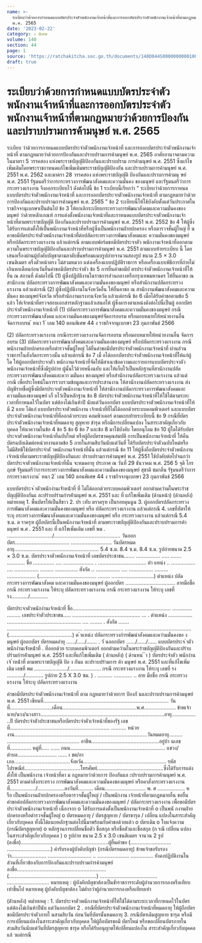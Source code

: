 ```yaml
---
name: >-
  ระเบียบว่าด้วยการกำหนดแบบบัตรประจำตัวพนักงานเจ้าหน้าที่และการออกบัตรประจำตัวพนักงานเจ้าหน้าที่ตามกฎหมายว่าด้วยการป้องกันและปราบปรามการค้ามนุษย์
  พ.ศ. 2565
date: '2023-02-22'
category: ง พิเศษ
volume: 140
section: 44
page: 1
source: 'https://ratchakitcha.soc.go.th/documents/140D044S0000000000100.pdf'
draft: true
---
```


# ระเบียบว่าด้วยการกำหนดแบบบัตรประจำตัวพนักงานเจ้าหน้าที่และการออกบัตรประจำตัวพนักงานเจ้าหน้าที่ตามกฎหมายว่าด้วยการป้องกันและปราบปรามการค้ามนุษย์ พ.ศ. 2565

ระเบียบ ว่าด้วยการกาหนดแบบบัตรประจำตัวพนักงานเจ้าหน้าที่ และการออกบัตรประจำตัวพนักงานเจ้าหน้าที่ ตามกฎหมายว่าด้วยการป้องกันและปราบปรามการค้ามนุษย์ พ.ศ. 2565 อาศัยอานาจตามความในมาตรา 5 วรรคสอง แห่งพระราชบัญญัติป้องกันและปราบปราม การค้ามนุษย์ พ.ศ. 2551 ซึ่งแก้ไขเพิ่มเติมโดยพระราชกาหนดแก้ไขเพิ่มเติมพระราชบัญญัติป้องกัน และปราบปรามการค้ามนุษย์ พ.ศ. 2551 พ.ศ. 2562 และมาตรา 28 วรรคสอง แห่งพระราชบัญญัติ ป้องกันและปราบการค้ามนุ ษย์ พ.ศ. 2551 รัฐมนตรีว่าการกระทรวงการพัฒนาสังคมและความมั่นคง ของมนุษย์ และรัฐมนตรีว่าการกระทรวงแรงงาน จึงออกระเบียบไว้ ดังต่อไปนี้ ข้อ 1 ระเบียบนี้เรียกว่า “ ระเบียบว่าด้วยการกาหนดแบบบัตรประจำตัวพนักงานเจ้าหน้าที่ และการออกบัตรประจาตัวพนักงานเจ้าหน้าที่ ตามกฎหมายว่าด้วยการป้องกันและปราบปรามการค้ามนุษย์ พ.ศ. 2565 ” ข้อ 2 ระเบียบนี้ให้ใช้บังคับตั้งแต่วันประกาศในราชกิจจานุเบกษาเป็นต้นไป ข้อ 3 ให้ยกเลิกระเบียบกระทรวงการพัฒนาสังคมและความมั่นคงของมนุษย์ ว่าด้วยหลักเกณฑ์ การแต่งตั้งพนักงานเจ้าหน้าที่และกาหนดแบบบัตรประจาตัวพนักงานเจ้าหน้าที่ตามพระราชบัญญัติ ป้องกันและปราบปรามการค้ามนุษย์ พ.ศ. 2551 พ.ศ. 2552 ข้อ 4 ให้ผู้ซึ่งได้รับการแต่งตั้งให้เป็นพนักงานเจ้าหน้าที่หรือผู้ซึ่งเป็นพนักงานฝ่ายปกครอง หรือตารวจชั้นผู้ใหญ่ ยื่ นคาขอมีบัตรประจำตัวพนักงานเจ้าหน้าที่ต่อปลัดกระทรวงการพัฒนาสังคมและ ความมั่นคงของมนุษย์ หรือปลัดกระทรวงแรงงาน แล้วแต่กรณี ตามแบบฟอร์มขอมีบัตรประจาตัว พนักงานเจ้าหน้าที่ออกตามความในพระราชบัญญัติป้องกันและปราบปรามการค้ามนุษย์ พ.ศ. 2551 ตามแบบท้ายระเบียบ นี้ โดยเสนอเรื่องผ่านผู้บังคับบัญชาตามลาดับชั้นพร้อมแนบรูปถ่ายจานวนสองรูป ขนาด 2.5 × 3.0 เซนติเมตร ครึ่งตัวหน้าตรง ไม่สวมหมวก แต่งเครื่องแบบปฏิบัติราชการ หรือเครื่องแบบพิธีการที่ถ่ายไม่เกินหกเดือนก่อนวันยื่นคำขอมีบัตรประจำตัว ข้อ 5 การยื่นคำขอมีบั ตรประจำตัวพนักงานเจ้าหน้าที่ให้ยื่น ณ สถานที่ ดังต่อไปนี้ (1) ผู้ซึ่งปฏิบัติงานในราชการส่วนกลางหรือกรุงเทพมหานคร ให้ยื่นคาขอ ณ สานักงาน ปลัดกระทรวงการพัฒนาสังคมและความมั่นคงของมนุษย์ หรือสำนักงานปลัดกระทรวงแรงงาน แล้วแต่กรณี (2) ผู้ซึ่งปฏิบัติงานในจังหวัดอื่น ให้ยื่นคาขอ ณ สานักงานพัฒนาสังคมและความมั่นคง ของมนุษย์จังหวัด หรือสำนักงานแรงงานจังหวัด แล้วแต่กรณี ข้อ 6 เมื่อได้รับคำขอตามข้อ 5 แล้ว ให้เจ้าหน้าที่ตรวจสอบเอกสารหลักฐานแล้วเสนอให้ ผู้ซึ่งดารงตาแหน่งดังต่อไปนี้เป็นผู้ ออกบัตรประจำตัวพนักงานเจ้าหน้าที่ (1) ปลัดกระทรวงการพัฒนาสังคมและความมั่นคงของมนุษย์ กรณีกระทรวงการพัฒนาสังคม และความมั่นคงของมนุษย์จัดการอบรม หรือมอบหมายให้หน่วยงานอื่นจัดการอบรม ้ หนา 1 ่ เลม 140 ตอนพิเศษ 44 ง ราชกิจจานุเบกษา 23 กุมภาพันธ์ 2566

(2) ปลัดกระทรวงแรงงาน กรณีกระทรวงแรงงานจัดการอบรม หรือมอบหมายให้หน่วยงานอื่น จัดการอบรม (3) ปลัดกระทรวงการพัฒนาสังคมและความมั่นคงของมนุษย์ หรือปลัดกระทรวงแรงงาน กรณีพนักงานฝ่ายปกครองหรือตำรวจชั้นผู้ใหญ่ ได้ยื่นคำขอมีบัตรประจำตัวพนักงานเจ้าหน้าที่ ผ่านส่วนราชการในสังกัดกระทรวงนั้น แล้วแต่กรณี ข้อ 7 เมื่ อได้ออกบัตรประจำตัวพนักงานเจ้าหน้าที่ให้แก่ผู้ใด ให้ผู้ออกบัตรประจาตัว พนักงานเจ้าหน้าที่จัดให้มีสาเนาข้อความและรายการแบบบัตรประจาตัวพนักงานเจ้าหน้าที่ซึ่งมีรูปถ่าย ผู้นั้นไว้ด้วยหนึ่งฉบับ และให้เก็บไว้เป็นหลักฐานที่สานักงานปลัดกระทรวงการพัฒนาสังคมและควา มมั่นคง ของมนุษย์ หรือสำนักงานปลัดกระทรวงแรงงาน แล้วแต่กรณี เพื่อประโยชน์ในการรวบรวมข้อมูลและการประสานงาน ให้สานักงานปลัดกระทรวงแรงงาน ส่งบัญชีรายชื่อผู้ซึ่งมีบัตรประจาตัวพนักงานเจ้าหน้าที่ ให้สานักงานปลัดกระทรวงการพัฒนาสังคมและ ความมั่นคงของมนุษย์ เก็ บไว้เป็นหลักฐาน ข้อ 8 บัตรประจำตัวพนักงานเจ้าหน้าที่ให้ใช้ได้ตามระยะเวลาที่กาหนดไว้ในบัตร แต่ต้องไม่เกินห้าปี นับแต่วันออกบัตร แบบบัตรประจาตัวพนักงานเจ้าหน้าที่ให้มี 2 แบบ ได้แก่ แบบบัตรประจาตัวพนักงาน เจ้าหน้าที่ที่ไม่ได้ออกด้วยระบบคอมพิวเตอร์ และแบบบัตรประจำตัวพนักงานเจ้าหน้าที่ที่ออกด้วยระบบ คอมพิวเตอร์ ตามแบบท้ายระเบียบนี้ ข้อ 9 กรณีที่บัตรประจำตัวพนักงานเจ้าหน้าที่หมดอายุ สูญหาย ชำรุด หรือมีการเปลี่ยนแปลง ในสาระสาคัญเกี่ยวกับบุคคล ให้นาความในข้อ 4 ข้อ 5 ข้อ 6 ข้อ 7 และข้อ 8 มาใช้บังคับ โดยอนุโลม ข้อ 10 ผู้ใดได้รับบัตรประจาตัวพนักงานเจ้าหน้าที่ฉบับใหม่ หรือผู้ถือบัตรขาดคุณสมบัติ การเป็นพนักงานเจ้าหน้าที่ ให้คืนบัตรฉบับเดิมต่อหน่วยงานตามข้อ 5 ภายในสามสิบวันนับแต่วันที่ ได้รับบัตรประจำตัวฉบับใหม่หรือไม่มีสิทธิใช้บัตรประจำตั วพนักงานเจ้าหน้าที่นั้น แล้วแต่กรณี ข้อ 11 ให้ผู้ซึ่งถือบัตรประจำตัวพนักงานเจ้าหน้าที่ตามพระราชบัญญัติป้องกันและ ปราบปรามการค้ามนุษย์ พ.ศ. 2551 ใช้บังคับต่อไปจนกว่าบัตรประจาตัวพนักงานเจ้าหน้าที่นั้น จะหมดอายุ ประกาศ ณ วันที่ 29 ธันวาคม พ.ศ. 256 5 จุติ ไกรฤกษ์ รัฐมนตรีว่าการกระทรวงการพัฒนาสังคมและความมั่นคงของมนุษย์ สุชาติ ชมกลิ่น รัฐมนตรีว่าการกระทรวงแรงงาน ้ หนา 2 ่ เลม 140 ตอนพิเศษ 44 ง ราชกิจจานุเบกษา 23 กุมภาพันธ์ 2566

แบบบัตรประจ ําตัวพนักงํานเจ้ําหน้ําที่ ที่ ไม่ได้ออกด้วยระบบคอมพิวเตอร์ ออกตํามควํามในพระรําชบัญญัติป้องกันแ ละปรําบปรํามกํารค้ํามนุษย์ พ.ศ. 2551 และ ที่ แก้ไขเพิ่มเติม (ด้านหน้า) (ด้านหลัง) หมํายเหตุ 1. พื้นบัตรให้เป็นสีขาว 2. ปร ะทับ ตราครุฑ เป็นรอยดุนนูน 3. ผู้ออกบัตรปลัดกระทรวงการพัฒนาสังคมและความมั่นคงของมนุษย์ หรือ ปลัดกระทรวงแรงงาน แล้วแต่กรณี 4. เลขที่บัตรให้ระบุ กระทรวงการพัฒนาสังคมและความมั่นคงของมนุษย์ หรือ กระทรวงแรงงาน แล้วแต่กรณี 5.4 ซ.ม. ต ราครุฑ ผู้ถือบัตรนี้เป็นพนักงานเจ้าหน้าที่ ตามพระราชบัญญัติป้องกันและปราบปรามการค้ามนุษย์ พ.ศ . 2551 และ ที่ แก้ไขเพิ่มเติม เลขที่ พม . ............................../............................................ วันออกบัตร.................................... ........................... วันบัตรหมดอายุ........................................................ 5.4 ซ.ม. 8.4 ซ.ม. 8.4 ซ.ม. รูปถ่ายขนาด 2.5 × 3.0 ซ.ม. บัตรประจาตัวพนักงานเจ้าหน้าที่ เลขบัตรประชาชน....... ................ ..... ....... ............ ชื่อ .............. .... .................... . ................................ ตำ แหน่ง .. ................ .... ................ ......... ............... สังกัด .. ................ .... ................ ......... ................... (...................................... ........ ............................) ตำแหน่ง ปลัดกระทรวงการพัฒนาสังคม และความมั่นคงของมนุษย์ ผู้ออกบัตร ................................. ลายมือชื่อ กรณี กระทรวงแรงงาน ให้ระบุ ปลัดกระทรวงแรงงาน กรณี กระทรวงแรงงาน ให้ระบุ เลขที่ รง.........../............

บัตรประจาตัวพนักงำนเจ้าหน้าที่ ชื่อ................................................................. ............. ......... เลขประจำตัวประชาชน..... ............................................. ... . ตำแหน่ง ................ ................................................. .... ........ . สังกัด ....... .................................................. .......................... ............................................ (..........................................) ต ําแหน่ง ปลัดกระทรวงกํารพัฒนําสังคมและควํามมั่นคงขอ ง มนุษย์ ผู้ออกบัตร บัตรหมดอํายุ ....../...../....... . วั นออกบัตร ....../....../...... แบบบัตรประจ ําตัวพนักงํานเจ้ําหน้ําที่ . ที่ออกด้วย ระบบคอมพิวเตอร์ ออกตํามควํามในพระรําชบัญญัติป้องกันและปรําบปรํามกํารค้ํามนุษย์ พ.ศ. 2551 และที่แก้ไขเพิ่มเติม ( ด้านหลัง) ( ด้านหน ้ ำ ) บัตรประจําตัว พนักงํานเจ้ ําหน้ําที่ ตามพระราชบัญญัติ ป้อ ง กันแ ละปราบปรำมการ ค้า มนุษย์ พ.ศ. 2551 และที่แก้ไขเพิ่มเติม เลขที่ พม ....................../..................... กรณี กระทรวงแรงงาน ให้ระบุ เลขที่ รง .........../............ รูปถ่าย 2.5 X 3.0 ซม. ) . .......... ............ .. ลาย มือชื่อ กรณี กระทรวงแรงงาน ให้ระบุ ปลัดกระทรวงแรงงาน

คำขอมีบัตรประจำตัวพนักงานเจ้าหน้าที่ ตาม กฎหมายว่าด้วยการ ป้องกั นและปราบปรามการค้ามนุษย์ พ.ศ. 2551 เขียนที่................................................................................... วัน ที่............................เดือน.................................................พ.ศ..................... ข้าพเจ้า นาย/นาง/นางสาว..................................................................................อายุ................ ..ปี บัตรประจำตัวประชาชนหรือบัตรประจำตัวเจ้าหน้าที่ของรัฐ เลขที่.................................................................. .......... หน่วยงาน........................................................................................วันหมดอายุ......... ................................................ อาชีพ.............................................อยู่บ้า นเลขที่.............. หมู่ที่..... ...... ถนน............................................................... แขวง/ตำบล.......................... ...... เ ขต/อาเภอ.....................................จังหวัด....................................................... รหัสไปรษณีย์.....................................โทรศัพท์............................................ซึ่งได้รับการแต่งตั้งให้ เป็นพนักงาน เจ้าหน้าที่ตา ม กฎหมายว่าด้วยการ ป้องกันแล ะปราบปรามการค้ามนุษย์ พ.ศ. 2551 ตามคำสั่งกระทรวง การพัฒนาสังคมและความมั่นคงของมนุษย์ หรือคาสั่งกระทรวงแรงงาน ที่................./..................ลงวันที่.......... เดือน........................... พ. ศ .................. ห รือ เป็นพนักงานฝ่ายปกครองหรือตารวจชั้นผู้ใหญ่ / เป็นพนักงาน เจ้าหน้าที่ตามกฎหมายอื่น ขอยื่นคำขอต่อปลัดกระทรวงการพัฒนาสังคมและความมั่นคงของมนุษย์ / ปลัดกระทรวงแรงงาน เพื่อขอมีบัตรประจำตัวพนักงานเจ้าหน้าที่ เนื่องจาก o ได้รับการแต่งตั้งเป็นพนักงานเจ้าหน้าที่ o เป็นพนั กงานฝ่ายปกครองหรือตำรวจชั้นผู้ใหญ่ o บัตรหมดอายุ / บัตรสูญหาย / บัตรชารุด / เปลี่ยน แปลงในสาระสำคัญเกี่ยวกับบุคคล ทั้งนี้ได้แนบหลักฐานต่อไปนี้มาพร้อมกับคำขอด้วยแล้ว o บัตรเดิม o ใบแจ้งความ (กรณีบัตรสูญหาย) o หลักฐานการเปลี่ยนชื่อตัว ชื่อสกุล หรือชื่อตัวและชื่อสกุล (ก รณี เปลี่ยน แปลงในสาระสำคัญเกี่ยวกับบุคคล ) o รูปถ่าย ขนาด 2.5 x 3.0 เซนติเมตร จานวน 2 รูป (ลงชื่อ)..........................................................ผู้ยื่นคำขอ (........................... .............................) คํารับรองผู้บังคับบัญชํา (กรณีบัตรหมดอายุ) ข้าพเจ้าขอรับรองว่า....................... ............................. .. ..................... ............... ยังคงปฏิบัติงานในส่วนที่เกี่ยวข้องกับการป้องกันและปราบปรามกำรค้ามนุษย์ ลงชื่อ........................................................... (..........................................................) ...................................... ............................ หมายเหตุ : ผู้บังคับบัญชาต้องเป็นข้ำราชการระดับผู้อำนวยการกองหรือเทียบเท่าขึ้นไป หมายเหตุ ผู้บังคับบัญชาต้อง ไม่ต่ำกว่าผู้อำนวยการกองหรือเทียบเท่า

(ด้ํานหลัง) หมํายเหตุ : 1. บัตรประจาตัวพนักงานเจ้าหน้าที่ให้ใช้ได้ตามระยะเวลาที่กาหนดไว้ในบัตร แต่ต้องไม่เกินห้าปีนับ แต่วันออกบัตร 2 . กรณีที่บัตรประจำตัวพนักงานเจ้าหน้าที่หมดอายุ ให้ผู้ถือบัตรขอมีบัตรประจำตัวภายใ นสามสิบวัน ก่อนวันที่บัตรนั้นหมดอายุ 3. กรณีบัตรเดิมสูญหาย ชารุด หรือมีการเปลี่ยนแปลงในสาระสาคัญเกี่ยวกับบุคคล ให้ผู้ถือบัตรขอมี บัตรใหม่ หรือขอเปลี่ยนบัตรภายในสามสิบวันนับแต่วันที่บัตรสูญหาย ชารุด หรือได้รับอนุญาตให้เปลี่ยนแปลงใน สาระสำคัญเกี่ยวกับบุคคล แล้ วแต่กรณี
